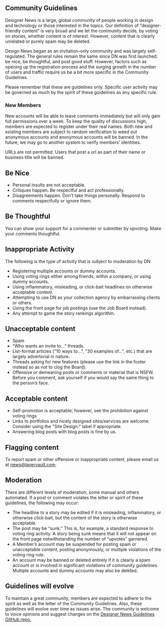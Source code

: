 ## Community Guidelines

Designer News is a large, global community of people working in design and technology or those interested in the topics. Our definition of “designer-friendly content” is very broad and we let the community decide, by voting on stories, whether content is of interest. However, content that is clearly unrelated or purely spam may be deleted.

Design News began as an invitation-only community and was largely self-regulated. The general rules remain the same since DN was first launched: be nice, be thoughtful, and post good stuff. However, factors such as opening up the registration process and the surging growth in the number of users and traffic require us be a bit more specific in the Community Guidelines.

Please remember that these are guidelines only. Specific user activity may be governed as much by the spirit of these guidelines as any specific rule.

### New Members

New accounts will be able to leave comments immediately but will only gain full permissions over a week. To keep the quality of discussions high, members are expected to register under their real names. Both new and existing members are subject to random verification to weed out anonymous accounts and anonymous accounts will be banned. In the future, we may go to another system to verify members’ identities.

URLs are not permitted. Users that post a url as part of their name or business title will be banned.

## Be Nice

- Personal insults are not acceptable.
- Critiques happen. Be respectful and act professionally.
- Disagreements happen. Don't take things personally. Respond to comments respectfully or ignore them.

## Be Thoughtful

You can show your support for a commenter or submitter by upvoting. Make your comments thoughtful.

## Inappropriate Activity

The following is the type of activity that is subject to moderation by DN:

- Registering multiple accounts or dummy accounts.
- Using voting rings either among friends, within a company, or using dummy accounts.
- Using inflammatory, misleading, or click-bait headlines on otherwise acceptable content.
- Attempting to use DN as your collection agency by embarrassing clients or others.
- Using the front page for job postings (use the Job Board instead).
- Any attempt to game the story rankings algorithm.

## Unacceptable content

- Spam
- "Who wants an invite to..." threads.
- List-format articles ("10 ways to...", "30 examples of...", etc.) that are largely advertorial in nature.
- Threads asking for new features (please use the link in the footer instead so as not to clog the Board).
- Offensive or demeaning posts or comments or material that is NSFW. Before you comment, ask yourself if you would say the same thing to the person’s face.

## Acceptable content

- Self-promotion is acceptable; however, see the prohibition against voting rings
- Links to portfolios and nicely designed sites/services are welcome. Consider using the "Site Design:" label if appropriate.
- Answering blog posts with blog posts is fine by us.

## Flagging content

To report spam or other offensive or inappropriate content, please email us at news@layervault.com.

## Moderation

There are different levels of moderation, some manual and others automated. If a post or comment violates the letter or spirit of these guidelines, the following may occur:

- The headline to a story may be edited if it is misleading, inflammatory, or otherwise click-bait, but the content of the story is otherwise acceptable.
- The post may be “sunk.” This is, for example, a standard response to voting ring activity. A story being sunk means that it will not appear on the front page notwithstanding the number of “upvotes” garnered.
- A Member’s account may be suspended for posting spam or unacceptable content, posting anonymously, or multiple violations of the voting ring rule.
- An account may be banned or deleted entirely if it is clearly a spam account or is involved in significant violations of community guidelines. Multiple accounts and dummy accounts may also be deleted.

## Guidelines will evolve

To maintain a great community, members are expected to adhere to the spirit as well as the letter of the Community Guidelines. Also, these guidelines will evolve over time as issues arise. The community is welcome to voice opinions and suggest changes on the [Designer News Guidelines GitHub repo.](https://layervault.com/news/news-guidelines)








